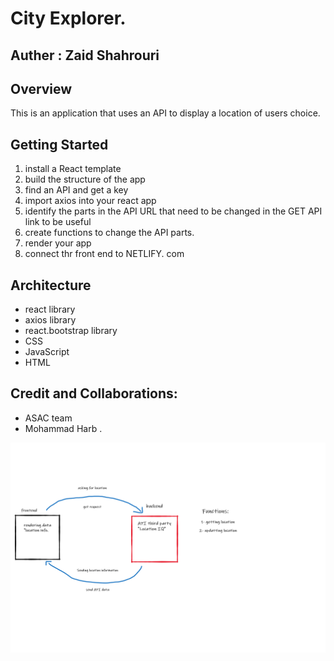 # **City Explorer.**

## Auther : **Zaid Shahrouri**

## Overview
This is an application that uses an API to display a location of users choice.

## Getting Started
1. install a React template
2. build the structure of the app
3. find an API and get a key
4. import axios into your react app
5. identify the parts in the API URL that need to be changed in the GET API link to be useful
6. create functions to change the API parts.
7. render your app
8. connect thr front end to NETLIFY. com

## Architecture
- react library
- axios library
- react.bootstrap library
- CSS
- JavaScript
- HTML

## Credit and Collaborations:
- ASAC team
- Mohammad Harb .

![k](pic/lab06-drawing.png)
